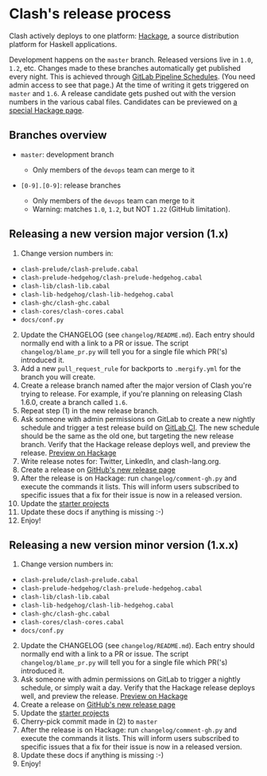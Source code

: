 # Clash's release process

Clash actively deploys to one platform: [Hackage](http://hackage.haskell.org/package/clash-prelude),
a source distribution platform for Haskell applications.

Development happens on the `master` branch. Released versions live in `1.0`,
`1.2`, etc. Changes made to these branches automatically get published every
night. This is achieved through [GitLab Pipeline Schedules](https://gitlab.com/clash-lang/clash-compiler/pipeline_schedules).
(You need admin access to see that page.) At the time of writing it gets
triggered on `master` and `1.6`. A release candidate gets pushed out
with the version numbers in the various cabal files. Candidates can be previewed
on [a special Hackage page](http://hackage.haskell.org/package/clash-prelude/candidates/).

## Branches overview
* `master`: development branch
  * Only members of the `devops` team can merge to it

* `[0-9].[0-9]`: release branches
  * Only members of the `devops` team can merge to it
  * Warning: matches `1.0`, `1.2`, but NOT `1.22` (GitHub limitation).

## Releasing a new version major version (1.x)
1. Change version numbers in:
  * `clash-prelude/clash-prelude.cabal`
  * `clash-prelude-hedgehog/clash-prelude-hedgehog.cabal`
  * `clash-lib/clash-lib.cabal`
  * `clash-lib-hedgehog/clash-lib-hedgehog.cabal`
  * `clash-ghc/clash-ghc.cabal`
  * `clash-cores/clash-cores.cabal`
  * `docs/conf.py`
2. Update the CHANGELOG (see `changelog/README.md`). Each entry should normally
   end with a link to a PR or issue. The script `changelog/blame_pr.py` will
   tell you for a single file which PR('s) introduced it.
3. Add a new `pull_request_rule` for backports to `.mergify.yml` for the branch
   you will create.
4. Create a release branch named after the major version of Clash you're trying to
   release. For example, if you're planning on releasing Clash 1.6.0, create a
   branch called `1.6`.
5. Repeat step (1) in the new release branch.
6. Ask someone with admin permissions on GitLab to create a new nightly schedule
   and trigger a test release build on [GitLab CI](https://gitlab.com/clash-lang/clash-compiler/pipeline_schedules).
   The new schedule should be the same as the old one, but targeting the new
   release branch. Verify that the Hackage release deploys well, and preview
   the release. [Preview on Hackage](http://hackage.haskell.org/package/clash-prelude/candidates/)
7. Write release notes for: Twitter, LinkedIn, and clash-lang.org.
8. Create a release on [GitHub's new release page](https://github.com/clash-lang/clash-compiler/releases/new)
9. After the release is on Hackage: run `changelog/comment-gh.py` and execute
   the commands it lists. This will inform users subscribed to specific issues
   that a fix for their issue is now in a released version.
10. Update the [starter projects](https://github.com/clash-lang/stack-templates/)
11. Update these docs if anything is missing :-)
12. Enjoy!

## Releasing a new version minor version (1.x.x)
1. Change version numbers in:
  * `clash-prelude/clash-prelude.cabal`
  * `clash-prelude-hedgehog/clash-prelude-hedgehog.cabal`
  * `clash-lib/clash-lib.cabal`
  * `clash-lib-hedgehog/clash-lib-hedgehog.cabal`
  * `clash-ghc/clash-ghc.cabal`
  * `clash-cores/clash-cores.cabal`
  * `docs/conf.py`
2. Update the CHANGELOG (see `changelog/README.md`). Each entry should normally
   end with a link to a PR or issue. The script `changelog/blame_pr.py` will
   tell you for a single file which PR('s) introduced it.
3. Ask someone with admin permissions on GitLab to trigger a nightly schedule,
   or simply wait a day. Verify that the Hackage release deploys well, and
   preview the release. [Preview on Hackage](http://hackage.haskell.org/package/clash-prelude/candidates/)
4. Create a release on [GitHub's new release page](https://github.com/clash-lang/clash-compiler/releases/new)
5. Update the [starter projects](https://github.com/clash-lang/stack-templates/)
6. Cherry-pick commit made in (2) to `master`
7. After the release is on Hackage: run `changelog/comment-gh.py` and execute
   the commands it lists. This will inform users subscribed to specific issues
   that a fix for their issue is now in a released version.
8. Update these docs if anything is missing :-)
9. Enjoy!

